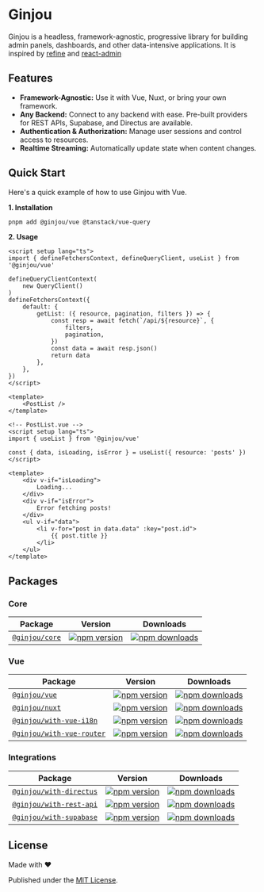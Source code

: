 # Ginjou

Ginjou is a headless, framework-agnostic, progressive  library for building admin panels, dashboards, and other data-intensive applications. It is inspired by [refine](https://github.com/refinedev/refine) and [react-admin](https://github.com/marmelab/react-admin)

## Features

*   **Framework-Agnostic:** Use it with Vue, Nuxt, or bring your own framework.
*   **Any Backend:** Connect to any backend with ease. Pre-built providers for REST APIs, Supabase, and Directus are available.
*   **Authentication & Authorization:** Manage user sessions and control access to resources.
*   **Realtime Streaming:** Automatically update state when content changes.

## Quick Start

Here's a quick example of how to use Ginjou with Vue.

**1. Installation**

```bash
pnpm add @ginjou/vue @tanstack/vue-query
```

**2. Usage**

```vue
<script setup lang="ts">
import { defineFetchersContext, defineQueryClient, useList } from '@ginjou/vue'

defineQueryClientContext(
	new QueryClient()
)
defineFetchersContext({
	default: {
		getList: ({ resource, pagination, filters }) => {
			const resp = await fetch(`/api/${resource}`, {
				filters,
				pagination,
			})
			const data = await resp.json()
			return data
		},
	},
})
</script>

<template>
	<PostList />
</template>
```

```vue
<!-- PostList.vue -->
<script setup lang="ts">
import { useList } from '@ginjou/vue'

const { data, isLoading, isError } = useList({ resource: 'posts' })
</script>

<template>
	<div v-if="isLoading">
		Loading...
	</div>
	<div v-if="isError">
		Error fetching posts!
	</div>
	<ul v-if="data">
		<li v-for="post in data.data" :key="post.id">
			{{ post.title }}
		</li>
	</ul>
</template>
```

## Packages

### Core

| Package | Version | Downloads |
| --- | --- | --- |
| [`@ginjou/core`](https://www.npmjs.com/package/@ginjou/core) | [![npm version](https://img.shields.io/npm/v/@ginjou/core?style=flat&colorA=18181B&colorB=F0DB4F)](https://www.npmjs.com/package/@ginjou/core) | [![npm downloads](https://img.shields.io/npm/dm/@ginjou/core?style=flat&colorA=18181B&colorB=F0DB4F)](https://www.npmjs.com/package/@ginjou/core) |

### Vue

| Package | Version | Downloads |
| --- | --- | --- |
| [`@ginjou/vue`](https://www.npmjs.com/package/@ginjou/vue) | [![npm version](https://img.shields.io/npm/v/@ginjou/vue?style=flat&colorA=18181B&colorB=F0DB4F)](https://www.npmjs.com/package/@ginjou/vue) | [![npm downloads](https://img.shields.io/npm/dm/@ginjou/vue?style=flat&colorA=18181B&colorB=F0DB4F)](https://www.npmjs.com/package/@ginjou/vue) |
| [`@ginjou/nuxt`](https://www.npmjs.com/package/@ginjou/nuxt) | [![npm version](https://img.shields.io/npm/v/@ginjou/nuxt?style=flat&colorA=18181B&colorB=F0DB4F)](https://www.npmjs.com/package/@ginjou/nuxt) | [![npm downloads](https://img.shields.io/npm/dm/@ginjou/nuxt?style=flat&colorA=18181B&colorB=F0DB4F)](https://www.npmjs.com/package/@ginjou/nuxt)|
| [`@ginjou/with-vue-i18n`](https://www.npmjs.com/package/@ginjou/with-vue-i18n) | [![npm version](https://img.shields.io/npm/v/@ginjou/with-vue-i18n?style=flat&colorA=18181B&colorB=F0DB4F)](https://www.npmjs.com/package/@ginjou/with-vue-i18n) | [![npm downloads](https://img.shields.io/npm/dm/@ginjou/with-vue-i18n?style=flat&colorA=18181B&colorB=F0DB4F)](https://www.npmjs.com/package/@ginjou/with-vue-i18n) |
| [`@ginjou/with-vue-router`](https://www.npmjs.com/package/@ginjou/with-vue-router) | [![npm version](https://img.shields.io/npm/v/@ginjou/with-vue-router?style=flat&colorA=18181B&colorB=F0DB4F)](https://www.npmjs.com/package/@ginjou/with-vue-router) | [![npm downloads](https://img.shields.io/npm/dm/@ginjou/with-vue-router?style=flat&colorA=18181B&colorB=F0DB4F)](https://www.npmjs.com/package/@ginjou/with-vue-router) |

### Integrations

| Package | Version | Downloads |
| --- | --- | --- |
| [`@ginjou/with-directus`](https://www.npmjs.com/package/@ginjou/with-directus) | [![npm version](https://img.shields.io/npm/v/@ginjou/with-directus?style=flat&colorA=18181B&colorB=F0DB4F)](https://www.npmjs.com/package/@ginjou/with-directus) | [![npm downloads](https://img.shields.io/npm/dm/@ginjou/with-directus?style=flat&colorA=18181B&colorB=F0DB4F)](https://www.npmjs.com/package/@ginjou/with-directus) |
| [`@ginjou/with-rest-api`](https://www.npmjs.com/package/@ginjou/with-rest-api) | [![npm version](https://img.shields.io/npm/v/@ginjou/with-rest-api?style=flat&colorA=18181B&colorB=F0DB4F)](https://www.npmjs.com/package/@ginjou/with-rest-api) | [![npm downloads](https://img.shields.io/npm/dm/@ginjou/with-rest-api?style=flat&colorA=18181B&colorB=F0DB4F)](https://www.npmjs.com/package/@ginjou/with-rest-api) |
| [`@ginjou/with-supabase`](https://www.npmjs.com/package/@ginjou/with-supabase) | [![npm version](https://img.shields.io/npm/v/@ginjou/with-supabase?style=flat&colorA=18181B&colorB=F0DB4F)](https://www.npmjs.com/package/@ginjou/with-supabase) | [![npm downloads](https://img.shields.io/npm/dm/@ginjou/with-supabase?style=flat&colorA=18181B&colorB=F0DB4F)](https://www.npmjs.com/package/@ginjou/with-supabase) |

## License

Made with ❤️

Published under the [MIT License](https://github.com/aa900031/ginjou/blob/main/LICENSE).
